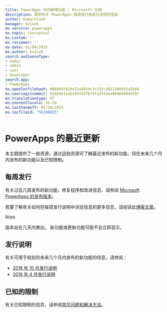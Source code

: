 ```yaml
---
title: PowerApps 中的新增功能 | Microsoft 文档
description: 提供有关 PowerApps 每周发行和发行说明的信息
author: KumarVivek
manager: kvivek
ms.service: powerapps
ms.topic: conceptual
ms.custom: ''
ms.reviewer: ''
ms.date: 01/04/2019
ms.author: kvivek
search.audienceType:
- maker
- admin
- user
- developer
search.app:
- PowerApps
ms.openlocfilehash: 088804f429e23a8824c3c132c3011308935a5b66
ms.sourcegitcommit: 826bde1eab3dd32d7bf9fa3f43ea069694845597
ms.translationtype: HT
ms.contentlocale: zh-CN
ms.lasthandoff: 01/30/2019
ms.locfileid: "55290825"
---
```

# <a name="whats-new-in-powerapps"></a>PowerApps 的最近更新

本主题提供了一些资源，通过这些资源可了解最近发布的新功能、将在未来几个月内发布的新功能以及已知限制。

## <a name="weekly-releases"></a>每周发行

有关过去几周发布的新功能、修复程序和改进信息，请参阅 [Microsoft PowerApps 的发布版本](https://docs.microsoft.com/business-applications-release-notes/powerplatform/released-versions/powerapps)。

若要了解有关如何在每周发行说明中浏览信息的更多信息，请阅读此[博客文章](https://powerapps.microsoft.com/en-us/blog/stay-tuned-with-the-latest-features-and-fixes-through-powerapps-weekly-release-notes/)。

> [!NOTE]
> 版本会在几天内推出。 新功能或更新功能可能不会立即显示。

## <a name="release-notes"></a>发行说明

有关可用于规划的未来几个月内发布的新功能的信息，请参阅：
- [2018 年 10 月发行说明](https://docs.microsoft.com/business-applications-release-notes/October18/powerapps/planned-features)
- [2019 年 4 月发行说明](https://docs.microsoft.com/business-applications-release-notes/April19/microsoft-powerapps/planned-features)

## <a name="known-limitations"></a>已知的限制

有关已知限制的信息，请参阅[常见问题和解决方法](common-issues-and-resolutions.md)。
